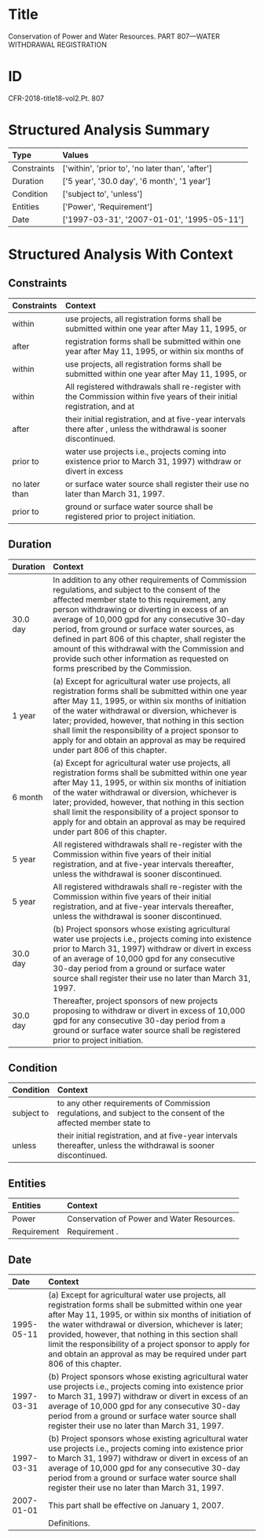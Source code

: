# Title

 Conservation of Power and Water Resources. PART 807—WATER WITHDRAWAL REGISTRATION


# ID

 CFR-2018-title18-vol2.Pt. 807


# Structured Analysis Summary

| Type        | Values                                           |
|:------------|:-------------------------------------------------|
| Constraints | ['within', 'prior to', 'no later than', 'after'] |
| Duration    | ['5 year', '30.0 day', '6 month', '1 year']      |
| Condition   | ['subject to', 'unless']                         |
| Entities    | ['Power', 'Requirement']                         |
| Date        | ['1997-03-31', '2007-01-01', '1995-05-11']       |


# Structured Analysis With Context

 


## Constraints

| Constraints   | Context                                                                                                                   |
|:--------------|:--------------------------------------------------------------------------------------------------------------------------|
| within        | use projects, all registration forms shall be submitted within  one year after May 11, 1995, or                           |
| after         | registration forms shall be submitted within one year after May 11, 1995, or within six months of                         |
| within        | use projects, all registration forms shall be submitted within  one year after May 11, 1995, or                           |
| within        | All registered withdrawals shall re-register with the Commission  within five years of their initial registration, and at |
| after         | their initial registration, and at five-year intervals there after , unless the withdrawal is sooner discontinued.        |
| prior to      | water use projects i.e., projects coming into existence prior to March 31, 1997) withdraw or divert in excess             |
| no later than | or surface water source shall register their use no later than  March 31, 1997.                                           |
| prior to      | ground or surface water source shall be registered prior to  project initiation.                                          |


## Duration

| Duration   | Context                                                                                                                                                                                                                                                                                                                                                                                                                                                                                          |
|:-----------|:-------------------------------------------------------------------------------------------------------------------------------------------------------------------------------------------------------------------------------------------------------------------------------------------------------------------------------------------------------------------------------------------------------------------------------------------------------------------------------------------------|
| 30.0 day   | In addition to any other requirements of Commission regulations, and subject to the consent of the affected member state to this requirement, any person withdrawing or diverting in excess of an average of 10,000 gpd for any consecutive 30-day period, from ground or surface water sources, as defined in part 806 of this chapter, shall register the amount of this withdrawal with the Commission and provide such other information as requested on forms prescribed by the Commission. |
| 1 year     | (a) Except for agricultural water use projects, all registration forms shall be submitted within one year after May 11, 1995, or within six months of initiation of the water withdrawal or diversion, whichever is later; provided, however, that nothing in this section shall limit the responsibility of a project sponsor to apply for and obtain an approval as may be required under part 806 of this chapter.                                                                            |
| 6 month    | (a) Except for agricultural water use projects, all registration forms shall be submitted within one year after May 11, 1995, or within six months of initiation of the water withdrawal or diversion, whichever is later; provided, however, that nothing in this section shall limit the responsibility of a project sponsor to apply for and obtain an approval as may be required under part 806 of this chapter.                                                                            |
| 5 year     | All registered withdrawals shall re-register with the Commission within five years of their initial registration, and at five-year intervals thereafter, unless the withdrawal is sooner discontinued.                                                                                                                                                                                                                                                                                           |
| 5 year     | All registered withdrawals shall re-register with the Commission within five years of their initial registration, and at five-year intervals thereafter, unless the withdrawal is sooner discontinued.                                                                                                                                                                                                                                                                                           |
| 30.0 day   | (b) Project sponsors whose existing agricultural water use projects i.e., projects coming into existence prior to March 31, 1997) withdraw or divert in excess of an average of 10,000 gpd for any consecutive 30-day period from a ground or surface water source shall register their use no later than March 31, 1997.                                                                                                                                                                        |
| 30.0 day   | Thereafter, project sponsors of new projects proposing to withdraw or divert in excess of 10,000 gpd for any consecutive 30-day period from a ground or surface water source shall be registered prior to project initiation.                                                                                                                                                                                                                                                                    |


## Condition

| Condition   | Context                                                                                                           |
|:------------|:------------------------------------------------------------------------------------------------------------------|
| subject to  | to any other requirements of Commission regulations, and subject to the consent of the affected member state to   |
| unless      | their initial registration, and at five-year intervals thereafter, unless  the withdrawal is sooner discontinued. |


## Entities

| Entities    | Context                                      |
|:------------|:---------------------------------------------|
| Power       | Conservation of  Power  and Water Resources. |
| Requirement | Requirement .                                |


## Date

| Date       | Context                                                                                                                                                                                                                                                                                                                                                                                                               |
|:-----------|:----------------------------------------------------------------------------------------------------------------------------------------------------------------------------------------------------------------------------------------------------------------------------------------------------------------------------------------------------------------------------------------------------------------------|
| 1995-05-11 | (a) Except for agricultural water use projects, all registration forms shall be submitted within one year after May 11, 1995, or within six months of initiation of the water withdrawal or diversion, whichever is later; provided, however, that nothing in this section shall limit the responsibility of a project sponsor to apply for and obtain an approval as may be required under part 806 of this chapter. |
| 1997-03-31 | (b) Project sponsors whose existing agricultural water use projects i.e., projects coming into existence prior to March 31, 1997) withdraw or divert in excess of an average of 10,000 gpd for any consecutive 30-day period from a ground or surface water source shall register their use no later than March 31, 1997.                                                                                             |
| 1997-03-31 | (b) Project sponsors whose existing agricultural water use projects i.e., projects coming into existence prior to March 31, 1997) withdraw or divert in excess of an average of 10,000 gpd for any consecutive 30-day period from a ground or surface water source shall register their use no later than March 31, 1997.                                                                                             |
| 2007-01-01 | This part shall be effective on January 1, 2007.                                                                                                                                                                                                                                                                                                                                                                      |
|            |         Definitions.                                                                                                                                                                                                                                                                                                                                                                                                  |


